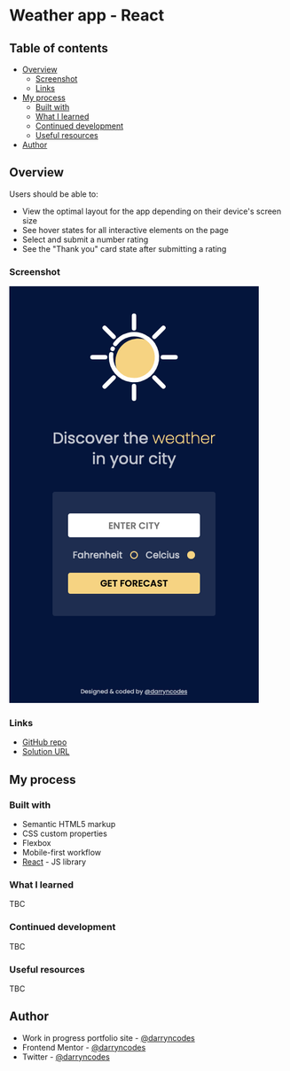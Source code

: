 # Weather app - React

## Table of contents

- [Overview](#overview)
  - [Screenshot](#screenshot)
  - [Links](#links)
- [My process](#my-process)
  - [Built with](#built-with)
  - [What I learned](#what-i-learned)
  - [Continued development](#continued-development)
  - [Useful resources](#useful-resources)
- [Author](#author)

## Overview

Users should be able to:

- View the optimal layout for the app depending on their device's screen size
- See hover states for all interactive elements on the page
- Select and submit a number rating
- See the "Thank you" card state after submitting a rating

### Screenshot

![](./screenshot.png)

### Links

- [GitHub repo](https://github.com/darryncodes/weather-app)
- [Solution URL](https://darryncodes.github.io/weather-app/)

## My process

### Built with

- Semantic HTML5 markup
- CSS custom properties
- Flexbox
- Mobile-first workflow
- [React](https://reactjs.org/) - JS library

### What I learned

TBC

### Continued development

TBC

### Useful resources

TBC

## Author

- Work in progress portfolio site - [@darryncodes](https://www.darryncodes.co.uk/)
- Frontend Mentor - [@darryncodes](https://www.frontendmentor.io/profile/darryncodes)
- Twitter - [@darryncodes](https://twitter.com/darryncodes)
